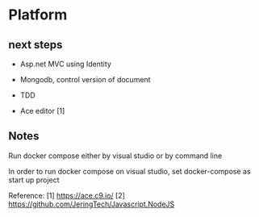 # Platform


## next steps

* Asp.net MVC using Identity 

* Mongodb, control version of document

* TDD

* Ace editor [1]

## Notes

Run docker compose either by visual studio or by command line

In order to run docker compose on visual studio, set docker-compose as start up project

Reference:
[1] https://ace.c9.io/
[2] https://github.com/JeringTech/Javascript.NodeJS
